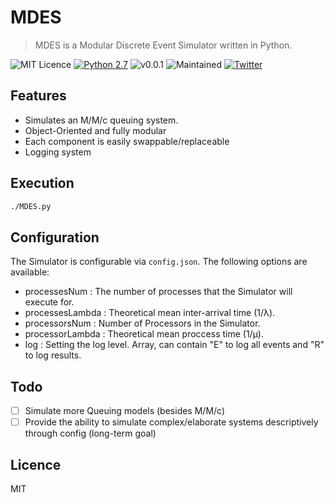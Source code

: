 # MDES
> MDES is a Modular Discrete Event Simulator written in Python.

![MIT Licence](https://img.shields.io/badge/Licence-MIT_Licence-red.svg?style=plastic)
[![Python 2.7](https://img.shields.io/badge/Python-2.7-yellow.svg?style=plastic)](https://www.python.org/)
![v0.0.1](https://img.shields.io/badge/Release-v0.0.1-orange.svg?style=plastic)
![Maintained](https://img.shields.io/badge/Maintained-Yes-green.svg?style=plastic)
[![Twitter](https://img.shields.io/badge/Twitter-@Panagiks-blue.svg?style=plastic)](https://twitter.com/panagiks)

## Features

* Simulates an M/M/c queuing system.
* Object-Oriented and fully modular
* Each component is easily swappable/replaceable
* Logging system

## Execution

```sh
./MDES.py
```

## Configuration

The Simulator is configurable via `config.json`. The following options are available:

* processesNum    : The number of processes that the Simulator will execute for.
* processesLambda : Theoretical mean inter-arrival time (1/λ).
* processorsNum   : Number of Processors in the Simulator.
* processorLambda : Theoretical mean proccess time (1/μ).
* log             : Setting the log level. Array, can contain "E" to log all events and "R" to log results.

## Todo

- [ ] Simulate more Queuing models (besides M/M/c)
- [ ] Provide the ability to simulate complex/elaborate systems descriptively through config (long-term goal)

## Licence

MIT
